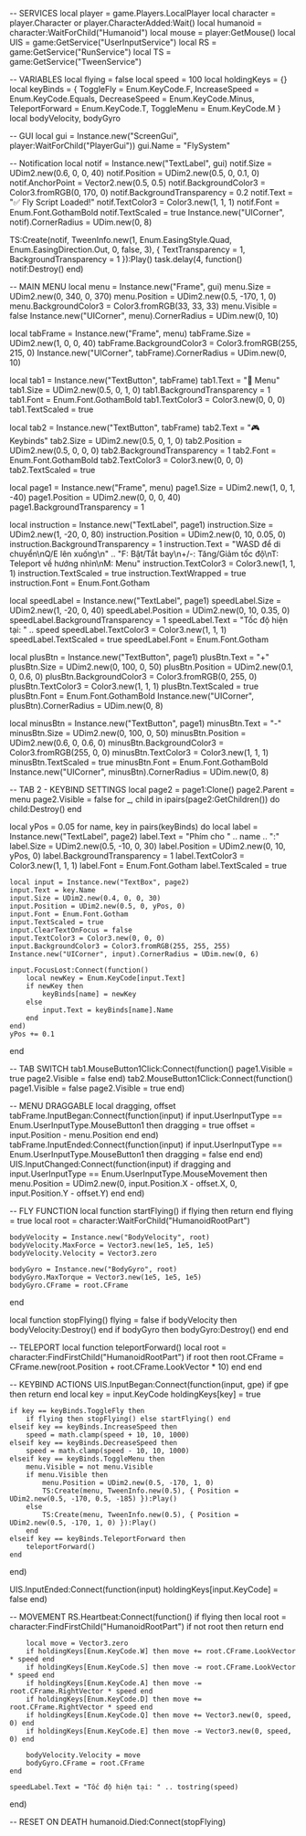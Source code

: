 -- SERVICES
local player = game.Players.LocalPlayer
local character = player.Character or player.CharacterAdded:Wait()
local humanoid = character:WaitForChild("Humanoid")
local mouse = player:GetMouse()
local UIS = game:GetService("UserInputService")
local RS = game:GetService("RunService")
local TS = game:GetService("TweenService")

-- VARIABLES
local flying = false
local speed = 100
local holdingKeys = {}
local keyBinds = {
    ToggleFly = Enum.KeyCode.F,
    IncreaseSpeed = Enum.KeyCode.Equals,
    DecreaseSpeed = Enum.KeyCode.Minus,
    TeleportForward = Enum.KeyCode.T,
    ToggleMenu = Enum.KeyCode.M
}
local bodyVelocity, bodyGyro

-- GUI
local gui = Instance.new("ScreenGui", player:WaitForChild("PlayerGui"))
gui.Name = "FlySystem"

-- Notification
local notif = Instance.new("TextLabel", gui)
notif.Size = UDim2.new(0.6, 0, 0, 40)
notif.Position = UDim2.new(0.5, 0, 0.1, 0)
notif.AnchorPoint = Vector2.new(0.5, 0.5)
notif.BackgroundColor3 = Color3.fromRGB(0, 170, 0)
notif.BackgroundTransparency = 0.2
notif.Text = "✅ Fly Script Loaded!"
notif.TextColor3 = Color3.new(1, 1, 1)
notif.Font = Enum.Font.GothamBold
notif.TextScaled = true
Instance.new("UICorner", notif).CornerRadius = UDim.new(0, 8)

TS:Create(notif, TweenInfo.new(1, Enum.EasingStyle.Quad, Enum.EasingDirection.Out, 0, false, 3), {
    TextTransparency = 1,
    BackgroundTransparency = 1
}):Play()
task.delay(4, function()
    notif:Destroy()
end)

-- MAIN MENU
local menu = Instance.new("Frame", gui)
menu.Size = UDim2.new(0, 340, 0, 370)
menu.Position = UDim2.new(0.5, -170, 1, 0)
menu.BackgroundColor3 = Color3.fromRGB(33, 33, 33)
menu.Visible = false
Instance.new("UICorner", menu).CornerRadius = UDim.new(0, 10)

local tabFrame = Instance.new("Frame", menu)
tabFrame.Size = UDim2.new(1, 0, 0, 40)
tabFrame.BackgroundColor3 = Color3.fromRGB(255, 215, 0)
Instance.new("UICorner", tabFrame).CornerRadius = UDim.new(0, 10)

local tab1 = Instance.new("TextButton", tabFrame)
tab1.Text = "📜 Menu"
tab1.Size = UDim2.new(0.5, 0, 1, 0)
tab1.BackgroundTransparency = 1
tab1.Font = Enum.Font.GothamBold
tab1.TextColor3 = Color3.new(0, 0, 0)
tab1.TextScaled = true

local tab2 = Instance.new("TextButton", tabFrame)
tab2.Text = "🎮 Keybinds"
tab2.Size = UDim2.new(0.5, 0, 1, 0)
tab2.Position = UDim2.new(0.5, 0, 0, 0)
tab2.BackgroundTransparency = 1
tab2.Font = Enum.Font.GothamBold
tab2.TextColor3 = Color3.new(0, 0, 0)
tab2.TextScaled = true

local page1 = Instance.new("Frame", menu)
page1.Size = UDim2.new(1, 0, 1, -40)
page1.Position = UDim2.new(0, 0, 0, 40)
page1.BackgroundTransparency = 1

local instruction = Instance.new("TextLabel", page1)
instruction.Size = UDim2.new(1, -20, 0, 80)
instruction.Position = UDim2.new(0, 10, 0.05, 0)
instruction.BackgroundTransparency = 1
instruction.Text = "WASD để di chuyển\nQ/E lên xuống\n" ..
    "F: Bật/Tắt bay\n+/-: Tăng/Giảm tốc độ\nT: Teleport về hướng nhìn\nM: Menu"
instruction.TextColor3 = Color3.new(1, 1, 1)
instruction.TextScaled = true
instruction.TextWrapped = true
instruction.Font = Enum.Font.Gotham

local speedLabel = Instance.new("TextLabel", page1)
speedLabel.Size = UDim2.new(1, -20, 0, 40)
speedLabel.Position = UDim2.new(0, 10, 0.35, 0)
speedLabel.BackgroundTransparency = 1
speedLabel.Text = "Tốc độ hiện tại: " .. speed
speedLabel.TextColor3 = Color3.new(1, 1, 1)
speedLabel.TextScaled = true
speedLabel.Font = Enum.Font.Gotham

local plusBtn = Instance.new("TextButton", page1)
plusBtn.Text = "+"
plusBtn.Size = UDim2.new(0, 100, 0, 50)
plusBtn.Position = UDim2.new(0.1, 0, 0.6, 0)
plusBtn.BackgroundColor3 = Color3.fromRGB(0, 255, 0)
plusBtn.TextColor3 = Color3.new(1, 1, 1)
plusBtn.TextScaled = true
plusBtn.Font = Enum.Font.GothamBold
Instance.new("UICorner", plusBtn).CornerRadius = UDim.new(0, 8)

local minusBtn = Instance.new("TextButton", page1)
minusBtn.Text = "-"
minusBtn.Size = UDim2.new(0, 100, 0, 50)
minusBtn.Position = UDim2.new(0.6, 0, 0.6, 0)
minusBtn.BackgroundColor3 = Color3.fromRGB(255, 0, 0)
minusBtn.TextColor3 = Color3.new(1, 1, 1)
minusBtn.TextScaled = true
minusBtn.Font = Enum.Font.GothamBold
Instance.new("UICorner", minusBtn).CornerRadius = UDim.new(0, 8)

-- TAB 2 - KEYBIND SETTINGS
local page2 = page1:Clone()
page2.Parent = menu
page2.Visible = false
for _, child in ipairs(page2:GetChildren()) do child:Destroy() end

local yPos = 0.05
for name, key in pairs(keyBinds) do
    local label = Instance.new("TextLabel", page2)
    label.Text = "Phím cho " .. name .. ":"
    label.Size = UDim2.new(0.5, -10, 0, 30)
    label.Position = UDim2.new(0, 10, yPos, 0)
    label.BackgroundTransparency = 1
    label.TextColor3 = Color3.new(1, 1, 1)
    label.Font = Enum.Font.Gotham
    label.TextScaled = true

    local input = Instance.new("TextBox", page2)
    input.Text = key.Name
    input.Size = UDim2.new(0.4, 0, 0, 30)
    input.Position = UDim2.new(0.5, 0, yPos, 0)
    input.Font = Enum.Font.Gotham
    input.TextScaled = true
    input.ClearTextOnFocus = false
    input.TextColor3 = Color3.new(0, 0, 0)
    input.BackgroundColor3 = Color3.fromRGB(255, 255, 255)
    Instance.new("UICorner", input).CornerRadius = UDim.new(0, 6)

    input.FocusLost:Connect(function()
        local newKey = Enum.KeyCode[input.Text]
        if newKey then
            keyBinds[name] = newKey
        else
            input.Text = keyBinds[name].Name
        end
    end)
    yPos += 0.1
end

-- TAB SWITCH
tab1.MouseButton1Click:Connect(function()
    page1.Visible = true
    page2.Visible = false
end)
tab2.MouseButton1Click:Connect(function()
    page1.Visible = false
    page2.Visible = true
end)

-- MENU DRAGGABLE
local dragging, offset
tabFrame.InputBegan:Connect(function(input)
    if input.UserInputType == Enum.UserInputType.MouseButton1 then
        dragging = true
        offset = input.Position - menu.Position
    end
end)
tabFrame.InputEnded:Connect(function(input)
    if input.UserInputType == Enum.UserInputType.MouseButton1 then
        dragging = false
    end
end)
UIS.InputChanged:Connect(function(input)
    if dragging and input.UserInputType == Enum.UserInputType.MouseMovement then
        menu.Position = UDim2.new(0, input.Position.X - offset.X, 0, input.Position.Y - offset.Y)
    end
end)

-- FLY FUNCTION
local function startFlying()
    if flying then return end
    flying = true
    local root = character:WaitForChild("HumanoidRootPart")

    bodyVelocity = Instance.new("BodyVelocity", root)
    bodyVelocity.MaxForce = Vector3.new(1e5, 1e5, 1e5)
    bodyVelocity.Velocity = Vector3.zero

    bodyGyro = Instance.new("BodyGyro", root)
    bodyGyro.MaxTorque = Vector3.new(1e5, 1e5, 1e5)
    bodyGyro.CFrame = root.CFrame
end

local function stopFlying()
    flying = false
    if bodyVelocity then bodyVelocity:Destroy() end
    if bodyGyro then bodyGyro:Destroy() end
end

-- TELEPORT
local function teleportForward()
    local root = character:FindFirstChild("HumanoidRootPart")
    if root then
        root.CFrame = CFrame.new(root.Position + root.CFrame.LookVector * 10)
    end
end

-- KEYBIND ACTIONS
UIS.InputBegan:Connect(function(input, gpe)
    if gpe then return end
    local key = input.KeyCode
    holdingKeys[key] = true

    if key == keyBinds.ToggleFly then
        if flying then stopFlying() else startFlying() end
    elseif key == keyBinds.IncreaseSpeed then
        speed = math.clamp(speed + 10, 10, 1000)
    elseif key == keyBinds.DecreaseSpeed then
        speed = math.clamp(speed - 10, 10, 1000)
    elseif key == keyBinds.ToggleMenu then
        menu.Visible = not menu.Visible
        if menu.Visible then
            menu.Position = UDim2.new(0.5, -170, 1, 0)
            TS:Create(menu, TweenInfo.new(0.5), { Position = UDim2.new(0.5, -170, 0.5, -185) }):Play()
        else
            TS:Create(menu, TweenInfo.new(0.5), { Position = UDim2.new(0.5, -170, 1, 0) }):Play()
        end
    elseif key == keyBinds.TeleportForward then
        teleportForward()
    end
end)

UIS.InputEnded:Connect(function(input)
    holdingKeys[input.KeyCode] = false
end)

-- MOVEMENT
RS.Heartbeat:Connect(function()
    if flying then
        local root = character:FindFirstChild("HumanoidRootPart")
        if not root then return end

        local move = Vector3.zero
        if holdingKeys[Enum.KeyCode.W] then move += root.CFrame.LookVector * speed end
        if holdingKeys[Enum.KeyCode.S] then move -= root.CFrame.LookVector * speed end
        if holdingKeys[Enum.KeyCode.A] then move -= root.CFrame.RightVector * speed end
        if holdingKeys[Enum.KeyCode.D] then move += root.CFrame.RightVector * speed end
        if holdingKeys[Enum.KeyCode.Q] then move += Vector3.new(0, speed, 0) end
        if holdingKeys[Enum.KeyCode.E] then move -= Vector3.new(0, speed, 0) end

        bodyVelocity.Velocity = move
        bodyGyro.CFrame = root.CFrame
    end

    speedLabel.Text = "Tốc độ hiện tại: " .. tostring(speed)
end)

-- RESET ON DEATH
humanoid.Died:Connect(stopFlying)
